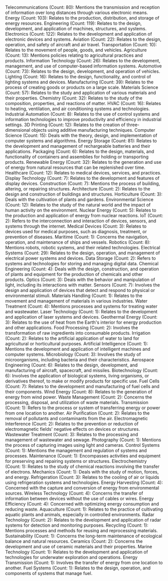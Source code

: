 Telecommunications (Count: 80): Mentions the transmission and reception of information over long distances through various electronic means.
Energy (Count: 103): Relates to the production, distribution, and storage of energy resources.
Engineering (Count: 119): Relates to the design, development, and application of machines, structures, and systems.
Electronics (Count: 122): Relates to the development and application of electronic devices and systems.
Aviation (Count: 22): Relates to the design, operation, and safety of aircraft and air travel.
Transportation (Count: 10): Relates to the movement of people, goods, and vehicles.
Agriculture (Count: 13): Mentions policies relating to agricultural practices and products.
Information Technology (Count: 26): Relates to the development, management, and use of computer-based information systems.
Automotive (Count: 73): Relates to the design, development, and operation of vehicles.
Lighting (Count: 16): Relates to the design, functionality, and control of lighting systems and devices.
Manufacturing (Count: 39): Relates to the process of creating goods or products on a large scale.
Materials Science (Count: 57): Relates to the study and application of various materials and their properties.
Chemistry (Count: 32): Relates to the study of the composition, properties, and reactions of matter.
HVAC (Count: 16): Relates to heating, ventilation, and air conditioning systems and technologies.
Industrial Automation (Count: 8): Relates to the use of control systems and information technologies to improve productivity and efficiency in industrial settings.
3D Printing (Count: 12): Relates to the creation of three-dimensional objects using additive manufacturing techniques.
Computer Science (Count: 15): Deals with the theory, design, and implementation of computer systems and algorithms.
Energy Storage (Count: 81): Relates to the development and management of rechargeable batteries and their applications.
Packaging (Count: 6): Relates to the design, materials, and functionality of containers and assemblies for holding or transporting products.
Renewable Energy (Count: 32): Relates to the generation and use of energy from natural resources that can be replenished over time.
Healthcare (Count: 12): Relates to medical devices, services, and practices.
Display Technology (Count: 7): Relates to the development and features of display devices.
Construction (Count: 7): Mentions the process of building, altering, or repairing structures.
Architecture (Count: 2): Relates to the design and construction of buildings and structures.
Horticulture (Count: 3): Deals with the cultivation of plants and gardens.
Environmental Science (Count: 12): Relates to the study of the natural world and the impact of human activity on the environment.
Nuclear Energy (Count: 5): Relates to the production and application of energy from nuclear reactions.
IoT (Count: 2): Refers to the interconnection and interaction of devices, sensors, and systems through the internet.
Medical Devices (Count: 3): Relates to devices used for medical purposes, such as diagnosis, treatment, or prevention of diseases.
Maritime (Count: 1): Concerns the navigation, operation, and maintenance of ships and vessels.
Robotics (Count: 8): Mentions robots, robotic systems, and their related technologies.
Electrical Systems (Count: 29): Relates to the design, operation, and management of electrical power systems and devices.
Data Storage (Count: 2): Refers to systems and technologies for storing and managing digital data.
Chemical Engineering (Count: 4): Deals with the design, construction, and operation of plants and equipment for the production of chemicals and other products.
Optics (Count: 3): Deals with the behavior and manipulation of light, including its interactions with matter.
Sensors (Count: 7): Involves the design and application of devices that detect and respond to physical or environmental stimuli.
Materials Handling (Count: 1): Relates to the movement and management of materials in various industries.
Water Treatment (Count: 4): Mentions processes and systems for treating water and wastewater.
Laser Technology (Count: 1): Relates to the development and application of laser systems and devices.
Geothermal Energy (Count: 3): Relates to the use of heat from the Earth's interior for energy production and other applications.
Food Processing (Count: 2): Involves the transformation of raw ingredients into consumable products.
Irrigation (Count: 2): Relates to the artificial application of water to land for agricultural or horticultural purposes.
Artificial Intelligence (Count: 1): Mentions the development and application of intelligent machines and computer systems.
Microbiology (Count: 3): Involves the study of microorganisms, including bacteria and their characteristics.
Aerospace Engineering (Count: 6): Relates to the design, development, and manufacturing of aircraft, spacecraft, and missiles.
Biotechnology (Count: 6): Involves the application of biological systems, living organisms, or derivatives thereof, to make or modify products for specific use.
Fuel Cells (Count: 7): Relates to the development and manufacturing of fuel cells and their components.
Wind Energy (Count: 8): Relates to the generation of energy from wind power.
Waste Management (Count: 2): Concerns the processing, disposal, and utilization of waste materials.
Transmission (Count: 1): Refers to the process or system of transferring energy or power from one location to another.
Air Purification (Count: 2): Relates to the removal of pollutants and contaminants from the air.
Electromagnetic Interference (Count: 2): Relates to the prevention or reduction of electromagnetic fields' negative effects on devices or structures.
Wastewater Treatment (Count: 3): Relates to the processing and management of wastewater and sewage.
Photography (Count: 1): Mentions the process of capturing images using light and cameras.
Control Systems (Count: 1): Mentions the management and regulation of systems and processes.
Maintenance (Count: 1): Encompasses activities and equipment for preserving and repairing systems or structures.
Electrochemistry (Count: 1): Relates to the study of chemical reactions involving the transfer of electrons.
Mechanics (Count: 1): Deals with the study of motion, forces, and energy.
Refrigeration (Count: 3): Relates to the cooling of air or liquids using refrigeration systems and technologies.
Energy Harvesting (Count: 4): Concerned with the capture and conversion of energy from environmental sources.
Wireless Technology (Count: 4): Concerns the transfer of information between devices without the use of cables or wires.
Energy Efficiency (Count: 4): Concerned with optimizing energy consumption and reducing waste.
Aquaculture (Count: 1): Relates to the practice of cultivating aquatic plants and animals, especially in controlled environments.
Radar Technology (Count: 2): Relates to the development and application of radar systems for detection and monitoring purposes.
Recycling (Count: 1): Mentions processes and methods for reusing and reprocessing materials.
Sustainability (Count: 1): Concerns the long-term maintenance of ecological balance and natural resources.
Ceramics (Count: 2): Concerns the development and use of ceramic materials and their properties.
Marine Technology (Count: 1): Relates to the development and application of technologies for underwater exploration and operations.
Energy Transmission (Count: 1): Involves the transfer of energy from one location to another.
Fuel Systems (Count: 1): Relates to the design, operation, and components of systems that manage fuel.

